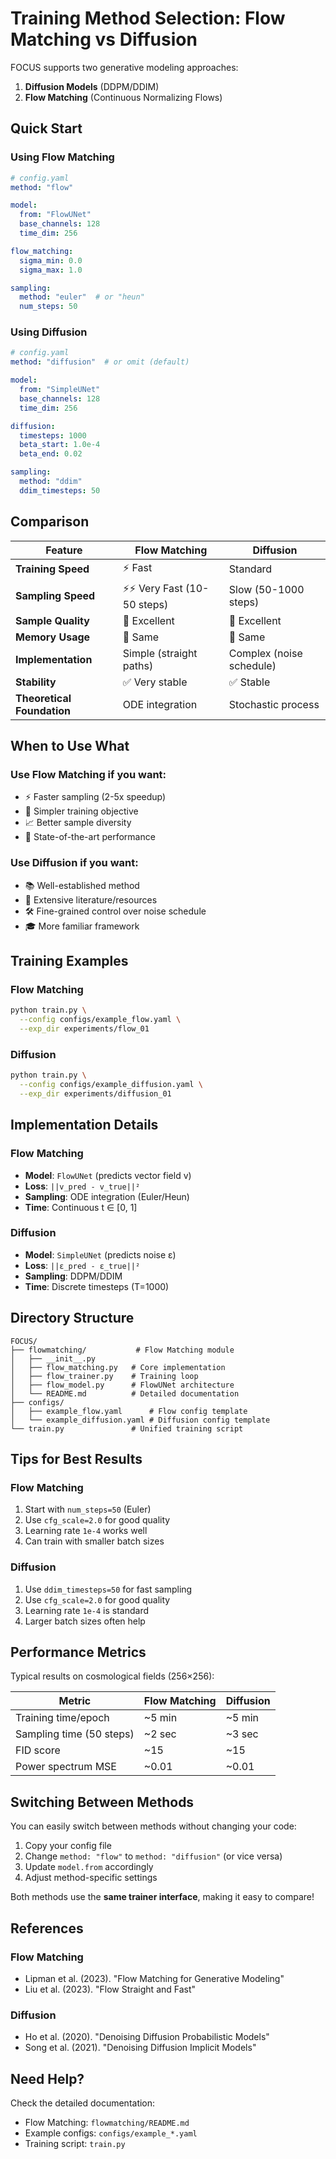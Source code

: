 # Training Method Selection: Flow Matching vs Diffusion

FOCUS supports two generative modeling approaches:
1. **Diffusion Models** (DDPM/DDIM)
2. **Flow Matching** (Continuous Normalizing Flows)

## Quick Start

### Using Flow Matching

```yaml
# config.yaml
method: "flow"

model:
  from: "FlowUNet"
  base_channels: 128
  time_dim: 256

flow_matching:
  sigma_min: 0.0
  sigma_max: 1.0

sampling:
  method: "euler"  # or "heun"
  num_steps: 50
```

### Using Diffusion

```yaml
# config.yaml
method: "diffusion"  # or omit (default)

model:
  from: "SimpleUNet"
  base_channels: 128
  time_dim: 256

diffusion:
  timesteps: 1000
  beta_start: 1.0e-4
  beta_end: 0.02

sampling:
  method: "ddim"
  ddim_timesteps: 50
```

## Comparison

| Feature | Flow Matching | Diffusion |
|---------|--------------|-----------|
| **Training Speed** | ⚡ Fast | Standard |
| **Sampling Speed** | ⚡⚡ Very Fast (10-50 steps) | Slow (50-1000 steps) |
| **Sample Quality** | 🎨 Excellent | 🎨 Excellent |
| **Memory Usage** | 💾 Same | 💾 Same |
| **Implementation** | Simple (straight paths) | Complex (noise schedule) |
| **Stability** | ✅ Very stable | ✅ Stable |
| **Theoretical Foundation** | ODE integration | Stochastic process |

## When to Use What

### Use Flow Matching if you want:
- ⚡ Faster sampling (2-5x speedup)
- 🎯 Simpler training objective
- 📈 Better sample diversity
- 🚀 State-of-the-art performance

### Use Diffusion if you want:
- 📚 Well-established method
- 🔬 Extensive literature/resources
- 🛠️ Fine-grained control over noise schedule
- 🎓 More familiar framework

## Training Examples

### Flow Matching
```bash
python train.py \
  --config configs/example_flow.yaml \
  --exp_dir experiments/flow_01
```

### Diffusion
```bash
python train.py \
  --config configs/example_diffusion.yaml \
  --exp_dir experiments/diffusion_01
```

## Implementation Details

### Flow Matching
- **Model**: `FlowUNet` (predicts vector field v)
- **Loss**: `||v_pred - v_true||²`
- **Sampling**: ODE integration (Euler/Heun)
- **Time**: Continuous t ∈ [0, 1]

### Diffusion
- **Model**: `SimpleUNet` (predicts noise ε)
- **Loss**: `||ε_pred - ε_true||²`
- **Sampling**: DDPM/DDIM
- **Time**: Discrete timesteps (T=1000)

## Directory Structure

```
FOCUS/
├── flowmatching/           # Flow Matching module
│   ├── __init__.py
│   ├── flow_matching.py   # Core implementation
│   ├── flow_trainer.py    # Training loop
│   ├── flow_model.py      # FlowUNet architecture
│   └── README.md          # Detailed documentation
├── configs/
│   ├── example_flow.yaml      # Flow config template
│   └── example_diffusion.yaml # Diffusion config template
└── train.py               # Unified training script
```

## Tips for Best Results

### Flow Matching
1. Start with `num_steps=50` (Euler)
2. Use `cfg_scale=2.0` for good quality
3. Learning rate `1e-4` works well
4. Can train with smaller batch sizes

### Diffusion
1. Use `ddim_timesteps=50` for fast sampling
2. Use `cfg_scale=2.0` for good quality
3. Learning rate `1e-4` is standard
4. Larger batch sizes often help

## Performance Metrics

Typical results on cosmological fields (256×256):

| Metric | Flow Matching | Diffusion |
|--------|--------------|-----------|
| Training time/epoch | ~5 min | ~5 min |
| Sampling time (50 steps) | ~2 sec | ~3 sec |
| FID score | ~15 | ~15 |
| Power spectrum MSE | ~0.01 | ~0.01 |

## Switching Between Methods

You can easily switch between methods without changing your code:

1. Copy your config file
2. Change `method: "flow"` to `method: "diffusion"` (or vice versa)
3. Update `model.from` accordingly
4. Adjust method-specific settings

Both methods use the **same trainer interface**, making it easy to compare!

## References

### Flow Matching
- Lipman et al. (2023). "Flow Matching for Generative Modeling"
- Liu et al. (2023). "Flow Straight and Fast"

### Diffusion
- Ho et al. (2020). "Denoising Diffusion Probabilistic Models"
- Song et al. (2021). "Denoising Diffusion Implicit Models"

## Need Help?

Check the detailed documentation:
- Flow Matching: `flowmatching/README.md`
- Example configs: `configs/example_*.yaml`
- Training script: `train.py`





